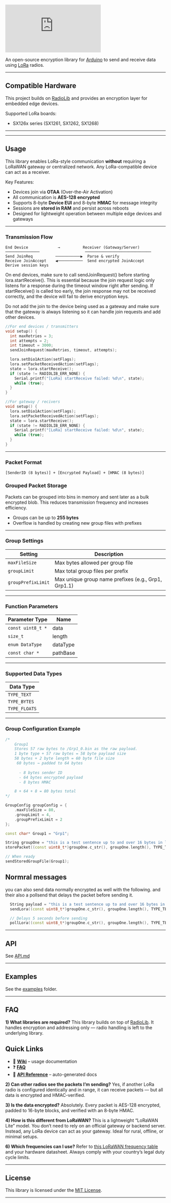 [![Build Status](https://github.com/Matthew-a-smith/Agent/blob/main/proxy.c)](https://github.com/Matthew-a-smith/Agent/blob/main/proxy.c)

An open-source encryption library for [Arduino](https://arduino.cc/) to send and receive data using [LoRa](https://www.lora-alliance.org/) radios.

---

## Compatible Hardware

This project builds on [RadioLib](https://github.com/jgromes/RadioLib) and provides an encryption layer for embedded edge devices.

Supported LoRa boards:
- SX126x series (SX1261, SX1262, SX1268)

---


---

## Usage

This library enables LoRa-style communication **without** requiring a LoRaWAN gateway or centralized network. Any LoRa-compatible device can act as a receiver.

Key Features:
- Devices join via **OTAA** (Over-the-Air Activation)
- All communication is **AES-128 encrypted**
- Supports 8-byte **Device EUI** and 8-byte **HMAC** for message integrity
- Sessions are **stored in RAM** and persist across reboots
- Designed for lightweight operation between multiple edge devices and gateways

---

### Transmission Flow

```
End Device             →          Receiver (Gateway/Server)
───────────────                    ─────────────────────────────
Send JoinReq          ───────────▶  Parse & verify
Receive JoinAccept    ◀───────────  Send encrypted JoinAccept
Derive session keys
```

On end devices, make sure to call sendJoinRequest() before starting lora.startReceive().
This is essential because the join request logic only listens for a response during the timeout window right after sending. If startReceive() is called too early, the join response may not be received correctly, and the device will fail to derive encryption keys.

Do not add the join to the device being used as a gateway and make sure that the gateway is always listening so it can handle join requests and add other devices.

```cpp
//For end devices / transmitters
void setup() {
  int maxRetries = 3;
  int attempts = 2;
  int timeout = 3000;
  sendJoinRequest(maxRetries, timeout, attempts);  

  lora.setDio1Action(setFlags);
  lora.setPacketReceivedAction(setFlags);  
  state = lora.startReceive();
  if (state != RADIOLIB_ERR_NONE) {
    Serial.printf("[LoRa] startReceive failed: %d\n", state);
    while (true);
  }
}

//For gateway / recivers
void setup() {
  lora.setDio1Action(setFlags);
  lora.setPacketReceivedAction(setFlags);  
  state = lora.startReceive();
  if (state != RADIOLIB_ERR_NONE) {
    Serial.printf("[LoRa] startReceive failed: %d\n", state);
    while (true);
  }
}

```
---

### Packet Format

```
[SenderID (8 bytes)] + [Encrypted Payload] + [HMAC (8 bytes)]
```

### Grouped Packet Storage

Packets can be grouped into bins in memory and sent later as a bulk encrypted blob. This reduces transmission frequency and increases efficiency.

* Groups can be up to **255 bytes**
* Overflow is handled by creating new group files with prefixes

---

### Group Settings

| Setting            | Description                                         |
| ------------------ | --------------------------------------------------- |
| `maxFileSize`      | Max bytes allowed per group file                    |
| `groupLimit`       | Max total group files per prefix                    |
| `groupPrefixLimit` | Max unique group name prefixes (e.g., Grp1, Grp1.1) |

---

### Function Parameters

| Parameter Type    | Name     |
| ----------------- | -------- |
| `const uint8_t *` | data     |
| `size_t`          | length   |
| `enum DataType`   | dataType |
| `const char *`    | pathBase |

---

### Supported Data Types

| Data Type     |
| ------------- |
| `TYPE_TEXT`   |
| `TYPE_BYTES`  |
| `TYPE_FLOATS` |

---

### Group Configuration Example

```cpp
/*
    Group1 
    Stores 57 raw bytes to /Grp1_0.bin as the raw payload.
    1 byte type + 57 raw bytes = 58 byte payload size
    58 bytes + 2 byte length = 60 byte file size
     60 bytes → padded to 64 bytes
     
      - 8 bytes sender ID
      - 64 bytes encrypted payload
      - 8 bytes HMAC

    8 + 64 + 8 = 80 bytes total    
*/

GroupConfig groupConfig = {
    .maxFileSize = 80,
    .groupLimit = 4,
    .groupPrefixLimit = 2
};

const char* Group1 = "Grp1";

String groupOne = "this is a test sentence up to and over 16 bytes in length";
storePacket((const uint8_t*)groupOne.c_str(), groupOne.length(), TYPE_TEXT, Group1);

// When ready
sendStoredGroupFile(Group1);
```
## Normral messages
you can also send data normally encrypted as well with the following.
and their also a pollsend that delays the packet before sending it.
```cpp
  String payload = "this is a test sentence up to and over 16 bytes in length";
  sendLora((const uint8_t*)groupOne.c_str(), groupOne.length(), TYPE_TEXT);

  // Delays 5 seconds before sending
  pollLora((const uint8_t*)groupOne.c_str(), groupOne.length(), TYPE_TEXT, 5000);

```
---

## API

See [API.md](API.md)

---

## Examples

See the [examples](examples) folder.

---

## FAQ

**1) What libraries are required?**
This library builds on top of [RadioLib](https://github.com/jgromes/RadioLib). It handles encryption and addressing only — radio handling is left to the underlying library.

## Quick Links

- 📖 [**Wiki**](https://github.com/jgromes/RadioLib/wiki) – usage documentation  
- ❓ [**FAQ**](https://github.com/jgromes/RadioLib/wiki/Frequently-Asked-Questions)  
- 📘 [**API Reference**](https://jgromes.github.io/RadioLib) – auto-generated docs  

**2) Can other radios see the packets I’m sending?**
Yes, if another LoRa radio is configured identically and in range, it can receive packets — but all data is encrypted and HMAC-verified.

**3) Is the data encrypted?**
Absolutely. Every packet is AES-128 encrypted, padded to 16-byte blocks, and verified with an 8-byte HMAC.

**4) How is this different from LoRaWAN?**
This is a lightweight “LoRaWAN Lite” model. You don’t need to rely on an official gateway or backend server. Instead, any LoRa device can act as your gateway. Ideal for rural, offline, or minimal setups.

**6) Which frequencies can I use?**
Refer to [this LoRaWAN frequency table](https://www.thethingsnetwork.org/wiki/LoRaWAN/Frequencies/By-Country) and your hardware datasheet. Always comply with your country’s legal duty cycle limits.

---

## License

This library is licensed under the [MIT License](LICENSE).

---